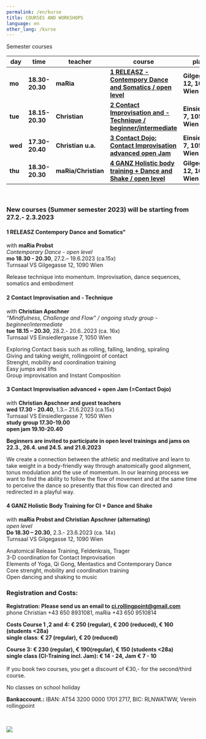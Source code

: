```yaml
---
permalink: /en/kurse
title: COURSES AND WORKSHOPS
language: en
other_lang: /kurse
---
```

Semester courses 

| day     | time            | teacher             | course                                                                            | place                         |
| ------- | --------------- | ------------------- | --------------------------------------------------------------------------------- | ----------------------------- |
| **mo**  | **18.30-20.30** | **maRia**           | **[1 RELEASZ - Contempory Dance and Somatics / open level](#mo)**                 | **Gilgegasse 12, 1090 Wien**  |
| **tue** | **18.15-20.30** | **Christian**       | [](#mie)**[2 Contact Improvisation and -Technique / beginner/intermediate](#di)** | **Einsiedlerg. 7, 1050 Wien** |
| **wed** | **17.30-20.40** | **Christian u.a.**  | **[3 Contact Dojo: Contact Improvisation advanced open Jam](#mi)**                | **Einsiedlerg. 7, 1050 Wien** |
| **thu** | **18.30-20.30** | **maRia/Christian** | **[4 GANZ Holistic body training + Dance and Shake / open level](#do)**           | **Gilgegasse 12, 1090 Wien**  |

&nbsp;

### New courses (Summer semester 2023) will be starting from 27.2.- 2.3.2023

<div class="named-anchor" id="mo"></div>

#### 1 RELEASZ Contempory Dance and Somatics“

with **maRia Probst**\
*Contemporary Dance* - *open level*\
**mo 18.30 - 20.30**, 27.2.– 19.6.2023 (ca.15x)\
Turnsaal VS Gilgegasse 12, 1090 Wien

Release technique into momentum. Improvisation, dance sequences, somatics and embodiment

<div class="named-anchor" id="di"></div>

#### 2 Contact Improvisation and - Technique

with **Christian Apschner**\
*“Mindfulness, Challenge and Flow” / ongoing study group - beginner/intermediate*\
**tue 18.15 – 20.30**, 28.2.- 20.6..2023 (ca. 16x)\
Turnsaal VS Einsiedlergasse 7, 1050 Wien

Exploring Contact basis such as rolling, falling, landing, spiraling\
Giving and taking weight, rollingpoint of contact\
Strenght, mobility and coordination training\
Easy jumps and lifts\
Group improvisation and Instant Composition

<div class="named-anchor" id="mi"></div>

#### 3 **Contact Improvisation advanced + open Jam (=Contact Dojo)**

with **Christian Apschner and guest teachers**\
**wed 17.30 - 20.40**, 1.3.– 21.6.2023 (ca.15x)\
Turnsaal VS Einsiedlergasse 7, 1050 Wien\
**study group 17.30-19.00**\
**open jam 19.10-20.40**

**Beginners are invited to participate in open level trainings and jams on**\
**22.3., 26.4. und 24.5. and 21.6.2023**

We create a connection between the athletic and meditative and learn to take weight in a body-friendly way through anatomically good alignment, tonus modulation and the use of momentum. In our learning process we want to find the ability to follow the flow of movement and at the same time to perceive the dance so presently that this flow can directed and redirected in a playful way.

<div class="named-anchor" id="do"></div>

#### 4 GANZ Holistic Body Training for CI + Dance and Shake

with **maRia Probst and Christian Apschner (alternating)**\
*open level*\
**Do 18.30 – 20.30**, 2.3.- 23.6.2023 (ca. 14x)\
Turnsaal VS Gilgegasse 12, 1090 Wien

Anatomical Release Training, Feldenkrais, Trager\
3-D coordination for Contact Improvisation\
Elements of Yoga, Qi Gong, Mentastics and Contemporary Dance\
Core strenght, mobility and coordination training\
Open dancing and shaking to music

### Registration and Costs:

**Registration: Please send us an email to ci.rollingpoint@gmail.com**\
phone Christian +43 650 8931081, maRia +43 650 9510814

**Costs Course 1 ,2 and 4: € 250 (regular), € 200 (reduced), € 160 (students <28a)**\
**single class**: **€ 27 (regular), € 20 (reduced)**

**Course 3: € 230 (regular), € 190(regular), € 150 (students <28a)**\
**single class (CI-Training incl. Jam): € 14 - 24, Jam € 7 - 10**\
\
If you book two courses, you get a discount of €30,- for the second/third course.

No classes on school holiday

**Bankaccount.:** IBAN: AT54 3200 0000 1701 2717, BIC: RLNWATWW, Verein rollingpoint

&nbsp;

![](/assets/uploads/img_0197.jpg)